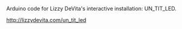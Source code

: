 Arduino code for Lizzy DeVita's interactive installation: UN_TIT_LED.

http://lizzydevita.com/un_tit_led
